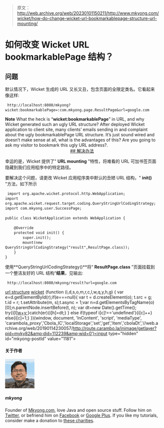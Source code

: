 > 原文：<http://web.archive.org/web/20230101150211/http://www.mkyong.com/wicket/how-do-change-wicket-url-bookmarkablepage-structure-url-mounting/>

# 如何改变 Wicket URL bookmarkablePage 结构？

## 问题

默认情况下，Wicket 生成的 URL 又长又丑，包含页面的全限定类名。它看起来像这样:

```
 http://localhost:8080/mkyong?wicket:bookmarkablePage=:com.mkyong.page.ResultPage&url=google.com 
```

**Note**
What the heck is “**wicket:bookmarkablePage**” in URL, and why Wicket generated such an ugly URL structure? After deployed Wicket application to client site, many clients’ emails sending in and complaint about the ugly bookmarkablePage URL structure. It’s just sound wired and doesn’t make sense at all, what is the advantages of this? Are you going to ask my visitor to bookmark this ugly URL address?. <ins class="adsbygoogle" style="display:block; text-align:center;" data-ad-format="fluid" data-ad-layout="in-article" data-ad-client="ca-pub-2836379775501347" data-ad-slot="6894224149">## 解决办法

幸运的是，Wicket 提供了" **URL mounting** "特性，将难看的 URL 可加书签页面隐藏到我们应用程序中的特定路径。

要解决这个问题，请更改 Wicket 应用程序类中默认的丑陋 URL 结构，" **init()** "方法，如下所示

```
 import org.apache.wicket.protocol.http.WebApplication;
import org.apache.wicket.request.target.coding.QueryStringUrlCodingStrategy;
import com.mkyong.user.SuccessPage;

public class WicketApplication extends WebApplication {

	@Override
	protected void init() {
		super.init();
		mount(new QueryStringUrlCodingStrategy("result",ResultPage.class));
	}
} 
```

使用**QueryStringUrlCodingStrategy()**将“ **ResultPage.class** ”页面挂载到一个整洁友好的 URL 结构“**结果**，见输出:

```
 http://localhost:8080/mkyong/result?url=google.com 
```

[url structure](http://web.archive.org/web/20190114230057/http://www.mkyong.com/tag/url-structure/) [wicket](http://web.archive.org/web/20190114230057/http://www.mkyong.com/tag/wicket/)</ins>![](img/f5b833fe89f5fe145fb1281ff2c2a7f6.png) (function (i,d,s,o,m,r,c,l,w,q,y,h,g) { var e=d.getElementById(r);if(e===null){ var t = d.createElement(o); t.src = g; t.id = r; t.setAttribute(m, s);t.async = 1;var n=d.getElementsByTagName(o)[0];n.parentNode.insertBefore(t, n); var dt=new Date().getTime(); try{i[l][w+y](h,i[l][q+y](h)+'&amp;'+dt);}catch(er){i[h]=dt;} } else if(typeof i[c]!=='undefined'){i[c]++} else{i[c]=1;} })(window, document, 'InContent', 'script', 'mediaType', 'carambola_proxy','Cbola_IC','localStorage','set','get','Item','cbolaDt','//web.archive.org/web/20190114230057/http://route.carambo.la/inimage/getlayer?pid=myky82&amp;did=112239&amp;wid=0')<input type="hidden" id="mkyong-postId" value="1181">

#### 关于作者

![author image](img/8524a9e7799339da53e9a3f02cbd15e8.png)

##### mkyong

Founder of [Mkyong.com](http://web.archive.org/web/20190114230057/http://mkyong.com/), love Java and open source stuff. Follow him on [Twitter](http://web.archive.org/web/20190114230057/https://twitter.com/mkyong), or befriend him on [Facebook](http://web.archive.org/web/20190114230057/http://www.facebook.com/java.tutorial) or [Google Plus](http://web.archive.org/web/20190114230057/https://plus.google.com/110948163568945735692?rel=author). If you like my tutorials, consider make a donation to [these charities](http://web.archive.org/web/20190114230057/http://www.mkyong.com/blog/donate-to-charity/).